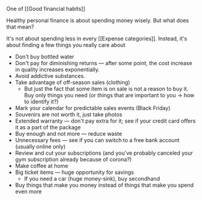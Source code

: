 One of [[Good financial habits]]

Healthy personal finance is about spending money wisely. But what does that mean?

It's not about spending less in every [[Expense categories]]. Instead, it's about finding a few things you really care about

- Don't buy bottled water
- Don't pay for diminishing returns — after some point, the cost increase in quality increases exponentially.
- Avoid addictive substances.
- Take advantage of off-season sales (clothing)
	- But just the fact that some item is on sale is not a reason to buy it. Buy only things you need (or things that are important to you -> how to identify it?)
- Mark your calendar for predictable sales events (Black Friday)
- Souvenirs are not worth it, just take photos
- Extended warranty — don't pay extra for it; see if your credit card offers it as a part of the package
- Buy enough and not more — reduce waste
- Unnecessary fees — see if you can switch to a free bank account (usually online only)
- Review and cut your subscriptions (and you've probably canceled your gym subscription already because of corona?)
- Make coffee at home
- Big ticket items — huge opportunity for savings
	- If you need a car (huge money-sink), buy secondhand
- Buy things that make you money instead of things that make you spend even more